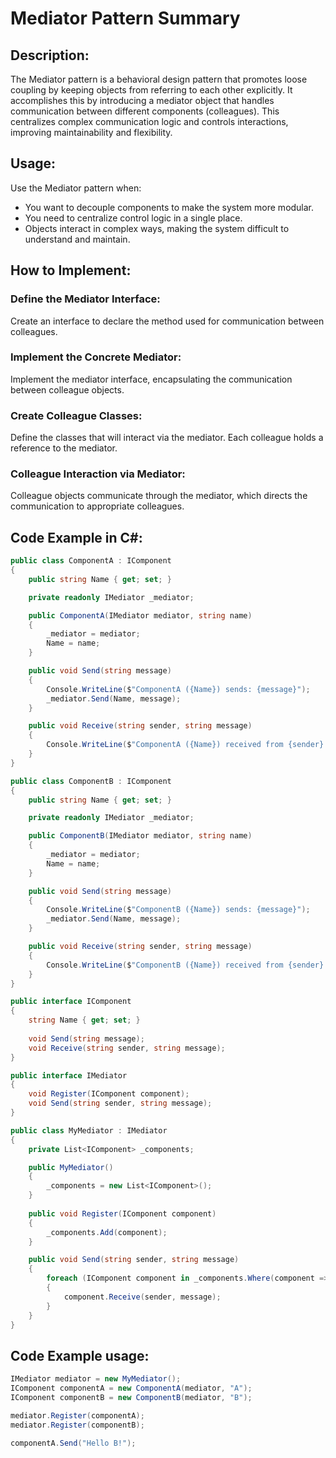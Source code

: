 # Mediator Pattern Summary

## Description:
The Mediator pattern is a behavioral design pattern that promotes loose coupling by keeping objects from referring to each other explicitly. It accomplishes this by introducing a mediator object that handles communication between different components (colleagues). This centralizes complex communication logic and controls interactions, improving maintainability and flexibility.

## Usage:
Use the Mediator pattern when:
- You want to decouple components to make the system more modular.
- You need to centralize control logic in a single place.
- Objects interact in complex ways, making the system difficult to understand and maintain.

## How to Implement:
### Define the Mediator Interface:
Create an interface to declare the method used for communication between colleagues.

### Implement the Concrete Mediator:
Implement the mediator interface, encapsulating the communication between colleague objects.

### Create Colleague Classes:
Define the classes that will interact via the mediator. Each colleague holds a reference to the mediator.

### Colleague Interaction via Mediator:
Colleague objects communicate through the mediator, which directs the communication to appropriate colleagues.

## Code Example in C#:

```csharp
public class ComponentA : IComponent
{
    public string Name { get; set; } 

    private readonly IMediator _mediator;

    public ComponentA(IMediator mediator, string name)
    {
        _mediator = mediator;
        Name = name;
    }

    public void Send(string message)
    {
        Console.WriteLine($"ComponentA ({Name}) sends: {message}");
        _mediator.Send(Name, message);
    }

    public void Receive(string sender, string message)
    {
        Console.WriteLine($"ComponentA ({Name}) received from {sender}: {message}");
    }
}

public class ComponentB : IComponent
{
    public string Name { get; set; }

    private readonly IMediator _mediator;

    public ComponentB(IMediator mediator, string name)
    {
        _mediator = mediator;
        Name = name;
    }

    public void Send(string message)
    {
        Console.WriteLine($"ComponentB ({Name}) sends: {message}");
        _mediator.Send(Name, message);
    }

    public void Receive(string sender, string message)
    {
        Console.WriteLine($"ComponentB ({Name}) received from {sender}: {message}");
    }
}

public interface IComponent
{
    string Name { get; set; }
    
    void Send(string message);
    void Receive(string sender, string message);
}

public interface IMediator
{
    void Register(IComponent component);
    void Send(string sender, string message);
}

public class MyMediator : IMediator
{
    private List<IComponent> _components;

    public MyMediator()
    {
        _components = new List<IComponent>();
    }
    
    public void Register(IComponent component)
    {
        _components.Add(component);
    }

    public void Send(string sender, string message)
    {
        foreach (IComponent component in _components.Where(component => component.Name != sender))
        {
            component.Receive(sender, message);
        }
    }
}
```

## Code Example usage:
```csharp
IMediator mediator = new MyMediator();
IComponent componentA = new ComponentA(mediator, "A");
IComponent componentB = new ComponentB(mediator, "B");

mediator.Register(componentA);
mediator.Register(componentB);

componentA.Send("Hello B!");


````

